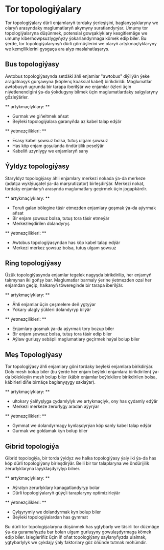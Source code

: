 # Tor topologiýalary

Tor topologiýalary dürli enjamlaryň tordaky ýerleşişini, baglanyşyklaryny we olaryň arasyndaky maglumatlaryň akymyny suratlandyrýar. Umumy tor topologiýalaryna düşünmek, potensial gowşaklyklary kesgitlemäge we umumy kiberhowpsuzlygyňyzy ýokarlandyrmaga kömek edip biler. Bu ýerde, tor topologiýalarynyň dürli görnüşlerini we olaryň artykmaçlyklaryny we kemçiliklerini gysgaça ara alyp maslahatlaşarys.

## Bus topologiýasy

Awtobus topologiýasynda setdäki ähli enjamlar "awtobus" diýilýän ýeke aragatnaşyk gurşawyna (köplenç koaksial kabel) birikdirildi. Maglumatlar awtobusyň ugrunda bir tarapa iberilýär we enjamlar özleri üçin niýetlenendigini ýa-da ýokdugyny bilmek üçin maglumatlardaky salgylaryny gözleýärler.

** artykmaçlyklary: **

- Gurmak we giňeltmek aňsat
- Beýleki topologiýalara garanyňda az kabel talap edýär

** ýetmezçilikleri: **

- Esasy kabel şowsuz bolsa, tutuş ulgam şowsuz
- Has köp enjam goşulanda öndürijilik peselýär
- Kabeliň uzynlygy we enjamlaryň sany

## Ýyldyz topologiýasy

Staryldyz topologiýasy ähli enjamlary merkezi nokada ýa-da merkeze (adatça wyklýuçatel ýa-da marşrutizator) birleşdirýär. Merkezi nokat, tordaky enjamlaryň arasynda maglumatlary geçirmek üçin jogapkärdir.

** artykmaçlyklary: **

- Toruň galan bölegine täsir etmezden enjamlary goşmak ýa-da aýyrmak aňsat
- Bir enjam şowsuz bolsa, tutuş tora täsir etmeýär
- Merkezleşdirilen dolandyryş

** ýetmezçilikleri: **

- Awtobus topologiýasyndan has köp kabel talap edýär
- Merkezi merkez şowsuz bolsa, tutuş ulgam şowsuz

## Ring topologiýasy

Üzük topologiýasynda enjamlar tegelek nagyşda birikdirilip, her enjamyň takmynan iki goňşy bar. Maglumatlar barmaly ýerine ýetmezden ozal her enjamdan geçip, halkanyň töwereginde bir tarapa iberilýär.

** artykmaçlyklary: **

- Ähli enjamlar üçin çeşmelere deň ygtyýar
- Ýokary ulagly ýükleri dolandyryp bilýär

** ýetmezçilikleri: **

- Enjamlary goşmak ýa-da aýyrmak tory bozup biler
- Bir enjam şowsuz bolsa, tutuş tora täsir edip biler
- Aýlaw gurluşy sebäpli maglumatlary geçirmek haýal bolup biler

## Meş Topologiýasy

Tor topologiýasy ähli enjamlary göni tordaky beýleki enjamlara birikdirýär. Doly mesh bolup biler (bu ýerde her enjam beýleki enjamlara birikdirilen) ýa-da bölekleýin mesh bolup biler (käbir enjamlar beýlekilere birikdirilen bolsa, käbirleri diňe birnäçe baglanyşygy saklaýar).

** artykmaçlyklary: **

- ultokary ýalňyşlyga çydamlylyk we artykmaçlyk, ony has çydamly edýär
- Merkezi merkeze zerurlygy aradan aýyrýar

** ýetmezçilikleri: **

- Gymmat we dolandyrmagy kynlaşdyrýan köp sanly kabel talap edýär
- Gurmak we goldamak kyn bolup biler

## Gibrid topologiýa

Gibrid topologiýa, bir torda ýyldyz we halka topologiýasy ýaly iki ýa-da has köp dürli topologiýany birleşdirýär. Belli bir tor talaplaryna we öndürijilik zerurlyklaryna laýyklaşdyrylyp bilner.

** artykmaçlyklary: **

- Aýratyn zerurlyklary kanagatlandyryp bolar
- Dürli topologiýalaryň güýçli taraplaryny optimizirleýär

** ýetmezçilikleri: **

- Çylşyrymly we dolandyrmak kyn bolup biler
- Beýleki topologiýalardan has gymmat

Bu dürli tor topologiýalaryna düşünmek has ygtybarly we täsirli tor düzmäge ýa-da guramaňyzda bar bolan ulgam gurluşyny gowulaşdyrmaga kömek edip biler. Islegleriňiz üçin iň oňat topologiýany saýlanyňyzda ulalmak, ygtybarlylyk we çykdajy ýaly faktorlary göz öňünde tutmak möhümdir.